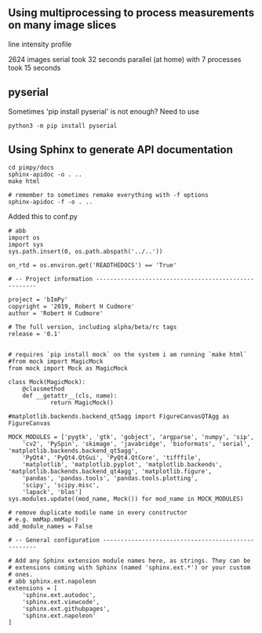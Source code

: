 ## Using multiprocessing to process measurements on many image slices

line intensity profile

2624 images
serial took 32 seconds
parallel (at home) with 7 processes took 15 seconds

## pyserial

Sometimes 'pip install pyserial' is not enough? Need to use

```
python3 -m pip install pyserial
```

## Using Sphinx to generate API documentation

```
cd pimpy/docs
sphinx-apidoc -o . ..
make html

# remember to sometimes remake everything with -f options
sphinx-apidoc -f -o . ..
```

Added this to conf.py

```
# abb
import os
import sys
sys.path.insert(0, os.path.abspath('../..'))

on_rtd = os.environ.get('READTHEDOCS') == 'True'

# -- Project information -----------------------------------------------------

project = 'bImPy'
copyright = '2019, Robert H Cudmore'
author = 'Robert H Cudmore'

# The full version, including alpha/beta/rc tags
release = '0.1'


# requires `pip install mock` on the system i am running `make html`
#from mock import MagicMock
from mock import Mock as MagicMock

class Mock(MagicMock):
    @classmethod
    def __getattr__(cls, name):
            return MagicMock()

#matplotlib.backends.backend_qt5agg import FigureCanvasQTAgg as FigureCanvas

MOCK_MODULES = ['pygtk', 'gtk', 'gobject', 'argparse', 'numpy', 'sip',
    'cv2', 'PySpin', 'skimage', 'javabridge', 'bioformats', 'serial', 'matplotlib.backends.backend_qt5agg',
	'PyQt4', 'PyQt4.QtGui', 'PyQt4.QtCore', 'tifffile',
    'matplotlib', 'matplotlib.pyplot', 'matplotlib.backends', 'matplotlib.backends.backend_qt4agg', 'matplotlib.figure',
    'pandas', 'pandas.tools', 'pandas.tools.plotting',
    'scipy', 'scipy.misc',
    'lapack', 'blas']
sys.modules.update((mod_name, Mock()) for mod_name in MOCK_MODULES)

# remove duplicate modile name in every constructor
# e.g. mmMap.mmMap()
add_module_names = False

# -- General configuration ---------------------------------------------------

# Add any Sphinx extension module names here, as strings. They can be
# extensions coming with Sphinx (named 'sphinx.ext.*') or your custom
# ones.
# abb sphinx.ext.napoleon
extensions = [
    'sphinx.ext.autodoc',
    'sphinx.ext.viewcode',
    'sphinx.ext.githubpages',
    'sphinx.ext.napoleon'
]
```
